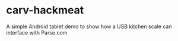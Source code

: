 carv-hackmeat
=============

A simple Android tablet demo to show how a USB kitchen scale can interface with Parse.com
